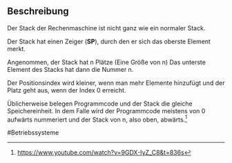 ## Beschreibung
Der Stack der Rechenmaschine ist nicht ganz wie ein normaler Stack.

Der Stack hat einen Zeiger (**SP**), durch den er sich das oberste Element merkt.

Angenommen, der Stack hat n Plätze (Eine Größe von n)
Das unterste Element des Stacks hat dann die Nummer n.

Der Positionsindex wird kleiner, wenn man mehr Elemente hinzufügt und der Platz geht aus, wenn der Index 0 erreicht.

Üblicherweise belegen Programmcode und der Stack die gleiche Speichereinheit. In dem Falle wird der Programmcode meistens von 0 aufwärts nummeriert und der Stack von n, also oben, abwärts.[^1]



#Betriebssysteme 

[^1]: https://www.youtube.com/watch?v=9GDX-IyZ_C8&t=836s